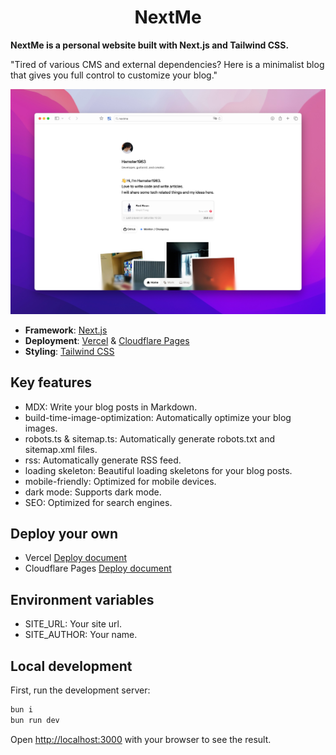 <h1 align="center">NextMe</h1>

<strong>NextMe is a personal website built with Next.js and Tailwind CSS.</strong>

"Tired of various CMS and external dependencies? Here is a minimalist blog that gives you full control to customize your blog."

![screen-shot-one](/.github/shot.jpeg)

- **Framework**: [Next.js](https://nextjs.org/)
- **Deployment**: [Vercel](https://vercel.com) & [Cloudflare Pages](https://pages.cloudflare.com/)
- **Styling**: [Tailwind CSS](https://tailwindcss.com)

## Key features

- MDX: Write your blog posts in Markdown.
- build-time-image-optimization: Automatically optimize your blog images.
- robots.ts & sitemap.ts: Automatically generate robots.txt and sitemap.xml files.
- rss: Automatically generate RSS feed.
- loading skeleton: Beautiful loading skeletons for your blog posts.
- mobile-friendly: Optimized for mobile devices.
- dark mode: Supports dark mode.
- SEO: Optimized for search engines.

## Deploy your own

- Vercel [Deploy document](https://vercel.com/docs/concepts/deployments/overview)
- Cloudflare Pages [Deploy document](https://developers.cloudflare.com/pages/framework-guides/nextjs/deploy-a-static-nextjs-site/)

## Environment variables

- SITE_URL: Your site url.
- SITE_AUTHOR: Your name.

## Local development

First, run the development server:

```bash
bun i
bun run dev
```

Open [http://localhost:3000](http://localhost:3000) with your browser to see the result.

